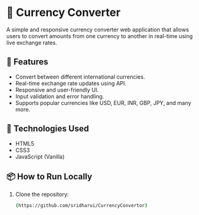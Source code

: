 # 💱 Currency Converter

A simple and responsive currency converter web application that allows users to convert amounts from one currency to another in real-time using live exchange rates.

## 🚀 Features

- Convert between different international currencies.
- Real-time exchange rate updates using API.
- Responsive and user-friendly UI.
- Input validation and error handling.
- Supports popular currencies like USD, EUR, INR, GBP, JPY, and many more.


## 🔧 Technologies Used

- HTML5
- CSS3
- JavaScript (Vanilla)

## 📦 How to Run Locally

1. Clone the repository:

   ```bash
   (https://github.com/sridharui/CurrencyConvertor)
